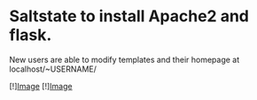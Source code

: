 # Saltstate to install Apache2 and flask.

New users are able to modify templates and their homepage at localhost/~USERNAME/

[!][Image](/screenshots/results.png)
[!][Image](/screenshots/curllocalhost.png)

